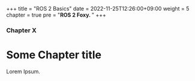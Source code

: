 +++
title = "ROS 2 Basics"
date = 2022-11-25T12:26:00+09:00
weight = 5
chapter = true
pre = "<b>ROS 2 Foxy. </b>"
+++

### Chapter X

# Some Chapter title

Lorem Ipsum.
